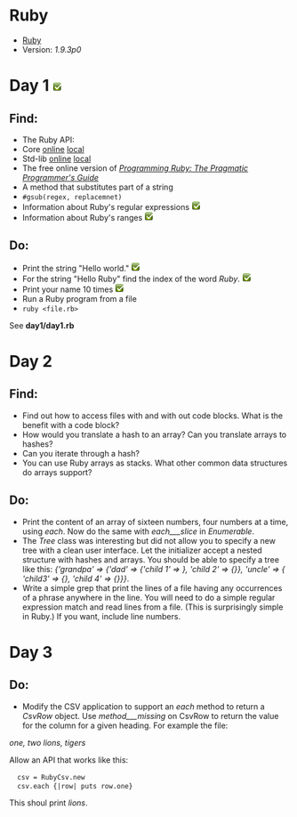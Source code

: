 Ruby
====
 - [Ruby](http://www.ruby-lang.org/)
 - Version: _1.9.3p0_

Day 1 ![Check](../img/check.png)
====

Find:
-----
 - The Ruby API:
  - Core [online](http://www.ruby-doc.org/core-1.9.3/) [local](file:///home/rickard/doc/ruby_1_9_2_core/index.html)
  - Std-lib [online](http://www.ruby-doc.org/stdlib-1.9.3/) [local](file:///home/rickard/doc/ruby_1_9_2_stdlib/index.html) 
 - The free online version of [_Programming Ruby: The Pragmatic Programmer's Guide_](http://ruby-doc.org/docs/ProgrammingRuby/)
 - A method that substitutes part of a string
  - `#gsub(regex, replacemnet)`
 - Information about Ruby's regular expressions ![Check](../img/check.png)
 - Information about Ruby's ranges ![Check](../img/check.png)
 
Do:
---

 - Print the string "Hello world." ![Check](../img/check.png)
 - For the string "Hello Ruby" find the index of the word _Ruby_. ![Check](../img/check.png) 
 - Print your name 10 times ![Check](../img/check.png)
 - Run a Ruby program from a file 
  - `ruby <file.rb>`
 
See **day1/day1.rb**
 
Day 2
====

Find: 
----
 - Find out how to access files with and with out code blocks. What is the benefit with a code block?
 - How would you translate a hash to an array? Can you translate arrays to hashes?
 - Can you iterate through a hash?
 - You can use Ruby arrays as stacks. What other common data structures do arrays support?
 
Do:
---
 - Print the content of an array of sixteen numbers, four numbers at a time, using _each_. Now do the same with _each___slice_ in _Enumerable_.
 - The _Tree_ class was interesting but did not allow you to specify a new tree with a clean user interface. Let the initializer accept a nested structure with hashes and arrays. You should be able to specify a tree like  this: _{'grandpa' => {'dad' => {'child 1' => }, 'child 2' => {}}, 'uncle' => { 'child3' => {}, 'child 4' => {}}}_.
 - Write a simple grep that print the lines of a file having any occurrences of a phrase anywhere in the line. You will need to do a simple regular expression match and read lines from a file. (This is surprisingly simple in Ruby.) If you want, include line numbers.

Day 3
====

Do:
--
 - Modify the CSV application to support an _each_ method to return a _CsvRow_ object. Use _method___missing_ on CsvRow to return the value for the column for a given heading. For example the file:
 
_one, two
lions, tigers_
  
Allow an API that works like this:

      csv = RubyCsv.new
      csv.each {|row| puts row.one}
  
This shoul print _lions_.
